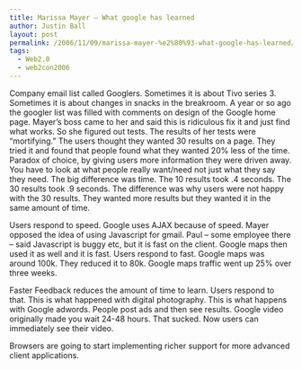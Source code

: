 ```yaml
---
title: Marissa Mayer – What google has learned
author: Justin Ball
layout: post
permalink: /2006/11/09/marissa-mayer-%e2%80%93-what-google-has-learned/
tags:
  - Web2.0
  - web2con2006
---
```


Company email list called Googlers. Sometimes it is about Tivo series 3. Sometimes it is about changes in snacks in the breakroom. A year or so ago the googler list was filled with comments on design of the Google home page. Mayer’s boss came to her and said this is ridiculous fix it and just find what works. So she figured out tests. The results of her tests were “mortifying.” The users thought they wanted 30 results on a page. They tried it and found that people found what they wanted 20% less of the time. Paradox of choice, by giving users more information they were driven away. You have to look at what people really want/need not just what they say they need. The big difference was time. The 10 results took .4 seconds. The 30 results took .9 seconds. The difference was why users were not happy with the 30 results. They wanted more results but they wanted it in the same amount of time.

Users respond to speed. Google uses AJAX because of speed. Mayer opposed the idea of using Javascript for gmail. Paul – some employee there – said Javascript is buggy etc, but it is fast on the client. Google maps then used it as well and it is fast. Users respond to fast. Google maps was around 100k. They reduced it to 80k. Google maps traffic went up 25% over three weeks.

Faster Feedback reduces the amount of time to learn. Users respond to that. This is what happened with digital photography. This is what happens with Google adwords. People post ads and then see results. Google video originally made you wait 24-48 hours. That sucked. Now users can immediately see their video.

Browsers are going to start implementing richer support for more advanced client applications.